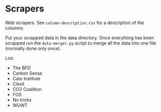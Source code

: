 # Scrapers

Web scrapers. See `column-description.csv` for a description of the columns.

Put your scrapped data in the data directory. Once everything has been scrapped run the `data-merger.py` script to merge all the data into one file (normally done only once).



List:
- The BFD
- Carbon Sense
- Cato Institute
- Clexit
- CO2 Coalition
- FOS
- No tricks
- WUWT

